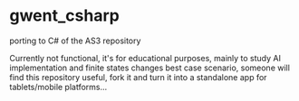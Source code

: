 # gwent_csharp
porting to C# of the AS3 repository

Currently not functional, it's for educational purposes, mainly to study AI implementation and finite states changes
best case scenario, someone will find this repository useful, fork it and turn it into a standalone app for tablets/mobile platforms…
